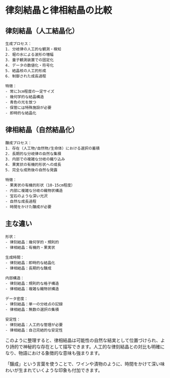 # 律刻結晶と律相結晶の比較

## 律刻結晶（人工結晶化）
```
生成プロセス：
1. 分岐律の人工的な観測・検知
2. 堀の水による波形の増幅
3. 量子観測装置での固定化
4. データの数値化・符号化
5. 結晶核の人工的形成
6. 制御された成長過程

特徴：
- 常に3cm程度の一定サイズ
- 幾何学的な結晶構造
- 青色の光を放つ
- 保管には特殊施設が必要
- 即時的な結晶化
```

## 律相結晶（自然結晶化）
```
醸成プロセス：
1. 存在（人工物/自然物/生命体）における選択の蓄積
2. 長期的な分岐律の自然な集積
3. 内部での複雑な分岐の織り込み
4. 果実状の有機的形状への成長
5. 完全な成熟後の自然な発露

特徴：
- 果実状の有機的形状（10-15cm程度）
- 内部に複雑な分岐の織物状構造
- 宝石のような深い光沢
- 自然な成長過程
- 時間をかけた醸成が必要
```

## 主な違い
```
形状：
- 律刻結晶：幾何学的・規則的
- 律相結晶：有機的・果実状

生成時間：
- 律刻結晶：即時的な結晶化
- 律相結晶：長期的な醸成

内部構造：
- 律刻結晶：規則的な格子構造
- 律相結晶：複雑な織物状構造

データ密度：
- 律刻結晶：単一の分岐点の記録
- 律相結晶：無数の選択の集積

安定性：
- 律刻結晶：人工的な管理が必要
- 律相結晶：自己完結的な安定性
```

このように整理すると、律相結晶は可能性の自然な結実として位置づけられ、より詩的で神秘的な存在として描写できます。人工的な律刻結晶との対比も明確になり、物語における象徴的な意味も強まります。

「醸成」という言葉を使うことで、ワインや漬物のように、時間をかけて深い味わいが生まれていくような印象も付加できます。